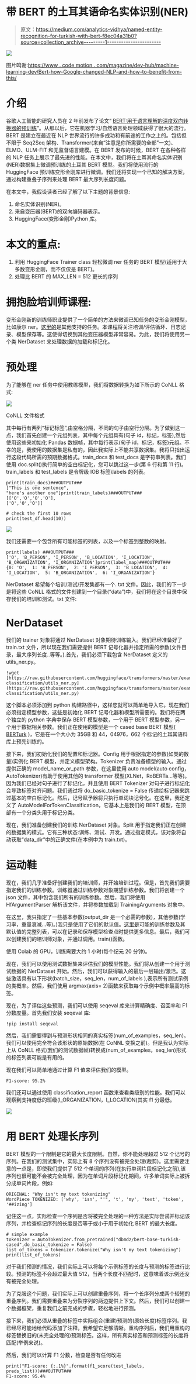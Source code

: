 # 带 BERT 的土耳其语命名实体识别(NER)

> 原文：<https://medium.com/analytics-vidhya/named-entity-recognition-for-turkish-with-bert-f8ec04a31b0?source=collection_archive---------1----------------------->

![](img/3d53058a89c64bc6544b134e57586676.png)

图片鸣谢:[https://www . code motion . com/magazine/dev-hub/machine-learning-dev/Bert-how-Google-changed-NLP-and-how-to-benefit-from-this/](https://www.codemotion.com/magazine/dev-hub/machine-learning-dev/bert-how-google-changed-nlp-and-how-to-benefit-from-this/)

# 介绍

谷歌人工智能的研究人员在 2 年前发布了论文“ [BERT:用于语言理解的深度双向转换器的预训练](https://arxiv.org/abs/1810.04805)”。从那以后，它在机器学习/自然语言处理领域获得了很大的流行。BERT 是建立在最近在 NLP 世界流行的许多成功和有前途的工作之上的。包括但不限于 Seq2Seq 架构、Transformer(来自“注意是你所需要的全部”一文)、ELMO、ULM-FIT 和无监督语言建模。在 BERT 发布的时候，BERT 在各种各样的 NLP 任务上展示了最先进的性能。在本文中，我们将在土耳其命名实体识别(NER)数据集上微调预训练的土耳其 BERT 模型。我们将使用流行的 HuggingFace 预训练变形金刚库进行微调。我们还将实现一个已知的解决方案，通过构建重叠子序列来处理 BERT 最大序列长度问题。

在本文中，我假设读者已经了解了以下主题的背景信息:

1.  命名实体识别(NER)。
2.  来自变压器(BERT)的双向编码器表示。
3.  HuggingFace(变形金刚)Python 库。

# 本文的重点:

1.  利用 HuggingFace Trainer class 轻松微调 ner 任务的 BERT 模型(适用于大多数变形金刚，而不仅仅是 BERT)。
2.  处理比 BERT 的 MAX_LEN = 512 更长的序列

# 拥抱脸培训师课程:

变形金刚新的训练师职业提供了一个简单的方法来微调已知任务的变形金刚模型，比如康尔 ner。[这里的](https://huggingface.co/transformers/examples.html)是其他支持的任务。本课程将关注培训/评估循环、日志记录、模型保存等。这使得切换到其他变压器模型非常容易。为此，我们将使用另一个类 NerDataset 来处理数据的加载和标记化。

# 预处理

为了能够在 ner 任务中使用教练模型，我们将数据转换为如下所示的 CoNLL 格式:

![](img/826a0934a0de0dd34b08e08bf6179037.png)

CoNLL 文件格式

其中每行有两列“标记标签”,由空格分隔，不同的句子由空行分隔。为了做到这一点，我们首先创建一个元组列表，其中每个元组具有(句子 id，标记，标签),然后使用这些来初始化 Pandas 数据帧，其中每行表示(句子 id，标记，标签)元组。不幸的是，我使用的数据集是私有的，因此我实际上不能共享数据集。我将只指出运行这段代码所需的预期数据格式。train_docs 和 test_docs 是字符串列表。我们使用 doc.split()执行简单的空白标记化，您可以跳过这一步(第 6 行和第 11 行)。train_labels 和 test_labels 是令牌级 IOB 标签\labels 的列表。

```
print(train_docs)###OUTPUT###
["This is one sentence",
"here's another one"]print(train_labels)###OUTPUT###
[['O','O','O','O'],
['O','O','O']]
```

```
# check the first 10 rows
print(test_df.head(10))
```

![](img/839be5b62810b89bcad7b831f892b1f4.png)

我们还需要一个包含所有可能标签的列表，以及一个标签到整数的映射。

```
print(labels) ###OUTPUT###
['O', 'B_PERSON', 'I_PERSON', 'B_LOCATION', 'I_LOCATION',        'B_ORGANIZATION', 'I_ORGANIZATION']print(label_map)###OUTPUT###
{0: 'O',  1: 'B_PERSON',  2: 'I_PERSON',  3: 'B_LOCATION',  4: 'I_LOCATION',  5: 'B_ORGANIZATION',  6: 'I_ORGANIZATION'}
```

NerDataset 希望每个培训/测试/开发集都有一个. txt 文件。因此，我们的下一步是将这些 CoNLL 格式的文件创建到一个目录(“data”)中，我们将在这个目录中保存我们的培训和测试。txt 文件:

# NerDataset

我们的 trainer 对象将通过 NerDataset 对象期待训练输入。我们已经准备好了 train.txt 文件，所以现在我们需要提供 BERT 记号化器并指定所需的参数(文件目录，最大序列长度..等等。).首先，我们必须下载包含 NerDataset 定义的 utils_ner.py。

```
!wget [https://raw.githubusercontent.com/huggingface/transformers/master/examples/token-classification/utils_ner.py](https://raw.githubusercontent.com/huggingface/transformers/master/examples/token-classification/utils_ner.py)
```

这个脚本必须添加到 python 构建路径中，这样您就可以简单地导入它。现在我们必须指定模型参数，这些是初始化 BERT 记号化器和模型所需要的。我们将在两个独立的 python 字典中保存 BERT 模型参数，一个用于 BERT 模型参数，另一个用于数据相关参数。我们正在使用的模型是一个 cased base BERT 模型( [BERTurk](https://github.com/stefan-it/turkish-bert) )，它是在一个大小为 35GB 和 44，04976，662 个标记的土耳其语料库上预先训练的。

接下来，我们初始化我们的配置和标记器。Config 用于根据指定的参数(如类的数量)实例化 BERT 模型，并定义模型架构。Tokenizer 负责准备模型的输入。通过提供正确的 model_name_or_path 参数，在这里使用 auto model(auto config，AutoTokenizer)有助于使用其他的 transformer 模型(XLNet，RoBERTa…等等)。因为我们已经对句子进行了标记化，并且使用 BERT Tokenizer 对句子进行标记化会导致标签对齐问题。我们通过将 do_basic_tokenize = False 传递给标记器来跳过基本的空白标记化。然后，记号赋予器将只执行单词块记号化。在这里，我还定义了 AutoModelForTokenClassification，它基本上是我们的 BERT 模型，在顶部有一个分类头用于标记分类。

现在，我们准备创建我们的训练 NerDataset 对象。Split 用于指定我们正在创建的数据集的模式。它有三种状态:训练、测试、开发。通过指定模式，该对象将自动获取“data_dir”中的正确文件(在本例中为 train.txt)。

# 运动鞋

现在，我们几乎准备好创建我们的培训师，并开始培训过程。但是，首先我们需要指定我们的训练参数。训练器通过训练参数对象期望训练参数。我们将创建一个 json 文件，其中包含我们所有的训练参数。然后，我们将使用 HfArgumentParser 解析该文件，并将参数加载到 TrainingArguments 对象中。

在这里，我只指定了一些基本参数(output_dir 是一个必需的参数)，其他参数(学习率，重量衰减…等)。)我只是使用了它们的默认值。[这里是](https://github.com/huggingface/transformers/blob/18177a1a60be16b2ff6749ecb5fe850ee28b49ff/src/transformers/training_args.py)可能的训练参数及其默认值的完整列表，可以在记录和保存模型检查点时提供更多信息。最后，我们可以创建我们的培训师对象，并通过调用。train()函数。

使用 Colab 的 GPU，训练需要大约 1 小时(每个纪元 20 分钟)。

现在，我们可以使用测试数据集来评估我们的模型性能。我们将从创建一个用于测试数据的 NerDataset 开始。然后，我们可以获得输入的最后一层输出/激活。这些激活具有以下形状(batch_size，seq_len，num_of_labels ),表示所有测试示例的类概率。然后，我们使用 argmax(axis= 2)函数来获取每个示例中概率最高的标签。

现在，为了评估这些预测，我们可以使用 seqeval 库来计算精确度、召回率和 F1 分数度量。首先我们安装 seqeval 库:

```
!pip install seqeval
```

然后，我们需要得到与预测形状相同的真实标签(num_of_examples，seq_len)。我们可以使用完全符合该形状的原始数据(在 CoNNL 变换之前)。但是我认为实际上从 CoNLL 格式(我们的测试数据帧)转换成(num_of_examples，seq_len)形式的标签列表可能是有用的。

现在我们可以简单地通过计算 F1 值来评估我们的模型。

```
F1-score: 95.2%
```

我们还可以通过使用 classification_report 函数来查看类级别的性能。我们可以观察到支持度低的班级(I_ORGANIZATION，I_LOCATION)其实 f1 分最低。

![](img/61ac001cbffa826d745d7b4783ab30a6.png)

# 用 BERT 处理长序列

BERT 模型的一个限制是它的最大长度限制。自然，你不能处理超过 512 个记号的序列。在我们的测试集中，实际上有 8 个序列没有被完全处理(裁剪)。这里需要注意的一点是，即使我们提供了 512 个单词的序列(在执行单词片段标记化之前),该序列也很可能不会被完全处理，因为在单词片段标记化期间，许多单词实际上被拆分成单词片段，例如:

```
ORIGINAL: "Why isn't my text tokenizing"
WordPiece TOKENIZED: ['why', 'isn', "'", 't', 'my', 'text', 'token', '##izing']
```

记住这一点，实际检查一个序列是否将被完全处理的一种方法是实际尝试并标记该序列，并检查标记序列的长度是否等于或小于用于初始化 BERT 的最大长度。

```
# simple example
tokenizer = AutoTokenizer.from_pretrained("dbmdz/bert-base-turkish-cased",do_basic_tokenize = False)
list_of_tokens = tokenizer.tokenize("Why isn't my text tokenizing")
print(list_of_tokens)
```

对于我们预测的情况，我们实际上可以将每个示例标签的长度与预测的标签进行比较。预测的标签不会超过最大值 512，当两个长度不匹配时，这意味着该示例还没有被完全处理。

为了克服这个问题，我们实际上可以创建重叠序列，将一个长序列分成两个较短的重叠序列。我们需要重叠来为分裂序列的两边提供上下文。然后，我们可以创建一个数据框架，重复我们之前完成的步骤，轻松地进行预测。

接下来，我们必须从重叠的标签中实际组合(重建)预测的(原始长度)标签序列。我已经尽可能地给代码添加了注释，我希望它足够清晰。重构序列后，我们用重构的标签替换旧的(未完全处理的)预测标签。这样，所有真实标签和预测标签的长度将匹配(举例来说)。

然后，我们可以计算 F1 分数，检查是否有任何改进

```
print("F1-score: {:.1%}".format(f1_score(test_labels, preds_list)))###OUTPUT###
F1-score: 95.4%
```